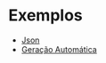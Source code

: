 # Exemplos

- [Json](https://github.com/josineisilva/mobileprojects_json)
- [Geração Automática](https://github.com/josineisilva/mobileprojects_json_generated)
